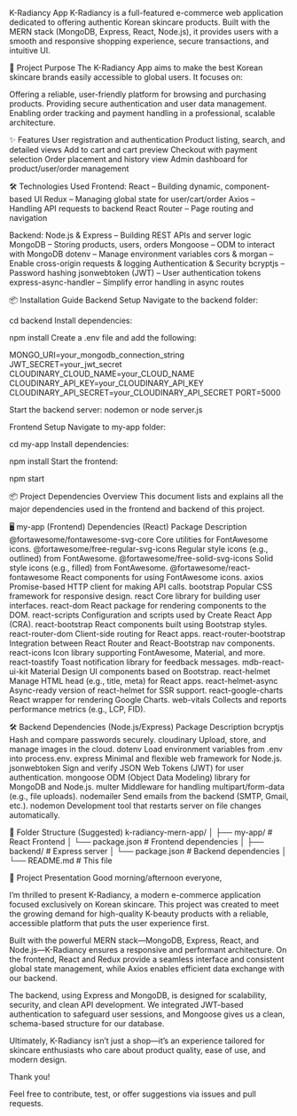K-Radiancy App
K-Radiancy is a full-featured e-commerce web application dedicated to offering authentic Korean skincare products. Built with the MERN stack (MongoDB, Express, React, Node.js), it provides users with a smooth and responsive shopping experience, secure transactions, and intuitive UI.

🎯 Project Purpose
The K-Radiancy App aims to make the best Korean skincare brands easily accessible to global users. It focuses on:

Offering a reliable, user-friendly platform for browsing and purchasing products.
Providing secure authentication and user data management.
Enabling order tracking and payment handling in a professional, scalable architecture.

✨ Features
User registration and authentication
Product listing, search, and detailed views
Add to cart and cart preview
Checkout with payment selection
Order placement and history view
Admin dashboard for product/user/order management

🛠️ Technologies Used
Frontend:
React – Building dynamic, component-based UI
Redux – Managing global state for user/cart/order
Axios – Handling API requests to backend
React Router – Page routing and navigation

Backend:
Node.js & Express – Building REST APIs and server logic
MongoDB – Storing products, users, orders
Mongoose – ODM to interact with MongoDB
dotenv – Manage environment variables
cors & morgan – Enable cross-origin requests & logging
Authentication & Security
bcryptjs – Password hashing
jsonwebtoken (JWT) – User authentication tokens
express-async-handler – Simplify error handling in async routes

📦 Installation Guide
Backend Setup
Navigate to the backend folder:

cd backend
Install dependencies:

npm install
Create a .env file and add the following:

MONGO_URI=your_mongodb_connection_string
JWT_SECRET=your_jwt_secret
CLOUDINARY_CLOUD_NAME=your_CLOUD_NAME
CLOUDINARY_API_KEY=your_CLOUDINARY_API_KEY
CLOUDINARY_API_SECRET=your_CLOUDINARY_API_SECRET
PORT=5000

Start the backend server:
nodemon  or node server.js

Frontend Setup
Navigate to my-app folder:

cd my-app
Install dependencies:

npm install
Start the frontend:

npm start

📦 Project Dependencies Overview
This document lists and explains all the major dependencies used in the frontend and backend of this project.

🖥️ my-app (Frontend) Dependencies (React)
Package	Description
@fortawesome/fontawesome-svg-core	Core utilities for FontAwesome icons.
@fortawesome/free-regular-svg-icons	Regular style icons (e.g., outlined) from FontAwesome.
@fortawesome/free-solid-svg-icons	Solid style icons (e.g., filled) from FontAwesome.
@fortawesome/react-fontawesome	React components for using FontAwesome icons.
axios	Promise-based HTTP client for making API calls.
bootstrap	Popular CSS framework for responsive design.
react	Core library for building user interfaces.
react-dom	React package for rendering components to the DOM.
react-scripts	Configuration and scripts used by Create React App (CRA).
react-bootstrap	React components built using Bootstrap styles.
react-router-dom	Client-side routing for React apps.
react-router-bootstrap	Integration between React Router and React-Bootstrap nav components.
react-icons	Icon library supporting FontAwesome, Material, and more.
react-toastify	Toast notification library for feedback messages.
mdb-react-ui-kit	Material Design UI components based on Bootstrap.
react-helmet	Manage HTML head (e.g., title, meta) for React apps.
react-helmet-async	Async-ready version of react-helmet for SSR support.
react-google-charts	React wrapper for rendering Google Charts.
web-vitals	Collects and reports performance metrics (e.g., LCP, FID).

🛠️ Backend Dependencies (Node.js/Express)
Package	Description
bcryptjs	Hash and compare passwords securely.
cloudinary	Upload, store, and manage images in the cloud.
dotenv	Load environment variables from .env into process.env.
express	Minimal and flexible web framework for Node.js.
jsonwebtoken	Sign and verify JSON Web Tokens (JWT) for user authentication.
mongoose	ODM (Object Data Modeling) library for MongoDB and Node.js.
multer	Middleware for handling multipart/form-data (e.g., file uploads).
nodemailer	Send emails from the backend (SMTP, Gmail, etc.).
nodemon	Development tool that restarts server on file changes automatically.

📁 Folder Structure (Suggested)
k-radiancy-mern-app/ │ ├── my-app/ # React Frontend │ └── package.json # Frontend dependencies │ ├── backend/ # Express server │ └── package.json # Backend dependencies │ └── README.md # This file

📢 Project Presentation
Good morning/afternoon everyone,

I’m thrilled to present K-Radiancy, a modern e-commerce application focused exclusively on Korean skincare. This project was created to meet the growing demand for high-quality K-beauty products with a reliable, accessible platform that puts the user experience first.

Built with the powerful MERN stack—MongoDB, Express, React, and Node.js—K-Radiancy ensures a responsive and performant architecture. On the frontend, React and Redux provide a seamless interface and consistent global state management, while Axios enables efficient data exchange with our backend.

The backend, using Express and MongoDB, is designed for scalability, security, and clean API development. We integrated JWT-based authentication to safeguard user sessions, and Mongoose gives us a clean, schema-based structure for our database.

Ultimately, K-Radiancy isn’t just a shop—it’s an experience tailored for skincare enthusiasts who care about product quality, ease of use, and modern design.

Thank you!

Feel free to contribute, test, or offer suggestions via issues and pull requests.
